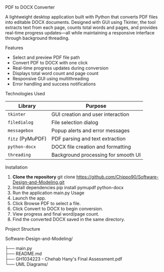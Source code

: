 PDF to DOCX Converter

A lightweight desktop application built with Python that converts PDF files into editable DOCX documents. Designed with GUI using Tkinter, the tool extracts text from each page, counts total words and pages, and provides real-time progress updates—all while maintaining a responsive interface through background threading.

Features

- Select and preview PDF file path
- Convert PDF to DOCX with one click
- Real-time progress updates during conversion
- Displays total word count and page count
- Responsive GUI using multithreading
- Error handling and success notifications

Technologies Used

| Library         | Purpose                                      |
|----------------|----------------------------------------------|
| `tkinter`       | GUI creation and user interaction            |
| `filedialog`    | File selection dialog                        |
| `messagebox`    | Popup alerts and error messages              |
| `fitz` (PyMuPDF)| PDF parsing and text extraction              |
| `python-docx`   | DOCX file creation and formatting            |
| `threading`     | Background processing for smooth UI          |

Installation

1. **Clone the repository**
   git clone https://github.com/Chippo90/Software-Design-and-Modeling.git
2. Install dependencies
   pip install pymupdf python-docx
3. Run the application
   main.py
Usage
1. Launch the app.
2. Click Browse PDF to select a file.
3. Click Convert to DOCX to begin conversion.
4. View progress and final word/page count.
5. Find the converted DOCX saved in the same directory.

Project Structure


Software-Design-and-Modeling/

├── main.py         
├── README.md            
├── GH1034223 - Chehab Hany's Final Assessment.pdf    
└── UML Diagrams/              
